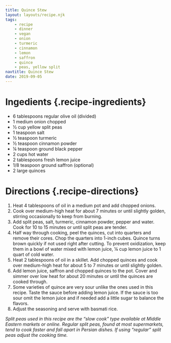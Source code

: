 ```yaml
---
title: Quince Stew
layout: layouts/recipe.njk
tags:
    - recipe
    - dinner
    - vegan
    - onion
    - turmeric
    - cinnamon
    - lemon
    - saffron
    - quince
    - peas, yellow split
navtitle: Quince Stew
date: 2019-09-05
---
```

# Ingedients {.recipe-ingredients}

* 6 tablespoons regular olive oil (divided)
* 1 medium onion chopped
* ½ cup yellow split peas
* 1 teaspoon salt
* ½ teaspoon turmeric
* ½ teaspoon cinnamon powder
* ¼ teaspoon ground black pepper
* 2 cups hot water
* 2 tablespoons fresh lemon juice
* 1/8 teaspoon ground saffron (optional)
* 2 large quinces

# Directions {.recipe-directions}

1. Heat 4 tablespoons of oil in a medium pot and add chopped onions. 
2. Cook over medium-high heat for about 7 minutes or until slightly golden, stirring occasionally to keep from burning. 
3. Add split peas, salt, turmeric, cinnamon powder, pepper and water. Cook for 10 to 15 minutes or until split peas are tender. 
4. Half way through cooking, peel the quinces, cut into quarters and remove their cores. Chop the quarters into 1-inch cubes. Quince turns brown quickly if not used right after cutting. To prevent oxidization, keep them in a bowl of water mixed with lemon juice, ¼ cup lemon juice to 1 quart of cold water.
5. Heat 2 tablespoons of oil in a skillet. Add chopped quinces and cook over medium-high heat for about 5 to 7 minutes or until slightly golden.
6. Add lemon juice, saffron and chopped quinces to the pot. Cover and simmer over low heat for about 20 minutes or until the quinces are cooked through.
7. Some varieties of quince are very sour unlike the ones used in this recipe. Taste the sauce before adding lemon juice. If the sauce is too sour omit the lemon juice and if needed add a little sugar to balance the flavors.
8. Adjust the seasoning and serve with basmati rice.

*Split peas used in this recipe are the “slow cook” type available at Middle Eastern markets or online. Regular split peas, found at most supermarkets, tend to cook faster and fall apart in Persian dishes. If using “regular” split peas adjust the cooking time.*